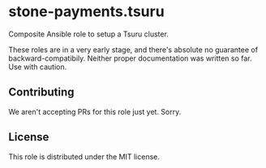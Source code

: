 stone-payments.tsuru
===========
Composite Ansible role to setup a Tsuru cluster.

These roles are in a very early stage, and there's absolute no guarantee of backward-compatibily. Neither proper
documentation was written so far. Use with caution.

## Contributing
We aren't accepting PRs for this role just yet. Sorry.

## License
This role is distributed under the MIT license.
